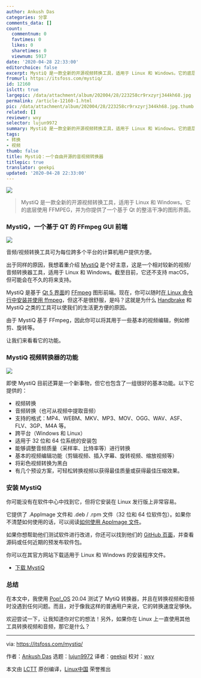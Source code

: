 ```yaml
---
author: Ankush Das
categories: 分享
comments_data: []
count:
  commentnum: 0
  favtimes: 0
  likes: 0
  sharetimes: 0
  viewnum: 5917
date: '2020-04-28 22:33:00'
editorchoice: false
excerpt: MystiQ 是一款全新的开源视频转换工具，适用于 Linux 和 Windows。它的底层使用 FFMPEG，并为你提供了一个基于 Qt 的整洁干净的图形界面。
fromurl: https://itsfoss.com/mystiq/
id: 12160
islctt: true
largepic: /data/attachment/album/202004/28/223258cr9rxzyrj344kh68.jpg
permalink: /article-12160-1.html
pic: /data/attachment/album/202004/28/223258cr9rxzyrj344kh68.jpg.thumb.jpg
related: []
reviewer: wxy
selector: lujun9972
summary: MystiQ 是一款全新的开源视频转换工具，适用于 Linux 和 Windows。它的底层使用 FFMPEG，并为你提供了一个基于 Qt 的整洁干净的图形界面。
tags:
- 转换
- 视频
thumb: false
title: MystiQ：一个自由开源的音视频转换器
titlepic: true
translator: geekpi
updated: '2020-04-28 22:33:00'
---
```


![](/data/attachment/album/202004/28/223258cr9rxzyrj344kh68.jpg)



> 
> MystiQ 是一款全新的开源视频转换工具，适用于 Linux 和 Windows。它的底层使用 FFMPEG，并为你提供了一个基于 Qt 的整洁干净的图形界面。
> 
> 
> 


### MystiQ，一个基于 QT 的 FFmpeg GUI 前端


![](/data/attachment/album/202004/28/223338yy3uu3fpij2iyr5j.jpg)


音频/视频转换工具可为每位跨多个平台的计算机用户提供方便。


出于同样的原因，我想着重介绍 [MystiQ](https://mystiqapp.com/) 是个好主意，这是一个相对较新的视频/音频转换器工具，适用于 Linux 和 Windows。截至目前，它还不支持 macOS，但可能会在不久的将来支持。


MystiQ 是基于 [Qt 5 界面](https://www.qt.io/)的 [FFmpeg](https://www.ffmpeg.org/) 图形前端。现在，你可以随时[在 Linux 命令行中安装并使用 ffmpeg](https://itsfoss.com/ffmpeg/)，但这不是很舒服，是吗？这就是为什么 [Handbrake](https://itsfoss.com/handbrake/) 和 MystiQ 之类的工具可以使我们的生活更方便的原因。


由于 MystiQ 基于 FFmpeg，因此你可以将其用于一些基本的视频编辑，例如修剪、旋转等。


让我们来看看它的功能。


### MystiQ 视频转换器的功能


![](/data/attachment/album/202004/28/223316scmmfaamia2o0mim.jpg)


即使 MystiQ 目前还算是一个新事物，但它也包含了一组很好的基本功能。以下它提供的：


* 视频转换
* 音频转换（也可从视频中提取音频）
* 支持的格式：MP4、WEBM、MKV、MP3、MOV、OGG、WAV、ASF、FLV、3GP、M4A 等。
* 跨平台（Windows 和 Linux）
* 适用于 32 位和 64 位系统的安装包
* 能够调整音频质量（采样率、比特率等）进行转换
* 基本的视频编辑功能（剪辑视频、插入字幕、旋转视频、缩放视频等）
* 将彩色视频转换为黑白
* 有几个预设方案，可轻松转换视频以获得最佳质量或获得最佳压缩效果。


### 安装 MystiQ


你可能没有在软件中心中找到它，但将它安装在 Linux 发行版上非常容易。


它提供了 .AppImage 文件和 .deb / .rpm 文件（32 位和 64 位软件包）。如果你不清楚如何使用的话，可以阅读[如何使用 AppImage 文件](https://itsfoss.com/use-appimage-linux/)。


如果你想帮助他们测试软件进行改进，你还可以找到他们的 [GitHub 页面](https://github.com/swl-x/MystiQ/)，并查看源码或任何近期的预发布软件包。


你可以在其官方网站下载适用于 Linux 和 Windows 的安装程序文件。


* [下载 MystiQ](https://mystiqapp.com/)


### 总结


在本文中，我使用 [Pop!\_OS](https://system76.com/pop) 20.04 测试了 MytiQ 转换器，并且在转换视频和音频时没遇到任何问题。而且，对于像我这样的普通用户来说，它的转换速度足够快。


欢迎尝试一下，让我知道你对它的想法！另外，如果你在 Linux 上一直使用其他工具转换视频和音频，那它是什么？




---


via: <https://itsfoss.com/mystiq/>


作者：[Ankush Das](https://itsfoss.com/author/ankush/) 选题：[lujun9972](https://github.com/lujun9972) 译者：[geekpi](https://github.com/geekpi) 校对：[wxy](https://github.com/wxy)


本文由 [LCTT](https://github.com/LCTT/TranslateProject) 原创编译，[Linux中国](https://linux.cn/) 荣誉推出